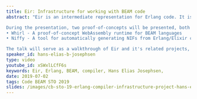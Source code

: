 ```yaml
---
title: Eir: Infrastructure for working with BEAM code
abstract: "Eir is an intermediate representation for Erlang code. It is designed to support advanced code optimizations, and for use with LLVM.

During the presentation, two proof-of-concepts will be presented, both utilizing Eir:
• Whirl - A proof-of-concept WebAssembly runtime for BEAM languages
• Niffy - A tool for automatically generating NIFs from Erlang/Elixir code

The talk will serve as a walkthrough of Eir and it's related projects, including where it came from, where it is right now, and where it might be headed in the future."
speaker_id: hans-elias-b-josephsen
type: video
youtube_id: xSWxlLCfF6s
keywords: Eir, Erlang, BEAM, compiler, Hans Elias Josephsen,
date: 2019-07-02
tags: Code BEAM STO 2019
slides: /images/cb-sto-19-erlang-compiler-infrastructure-project-hans-elias-b-josephsen-compressed.pdf
---
```


